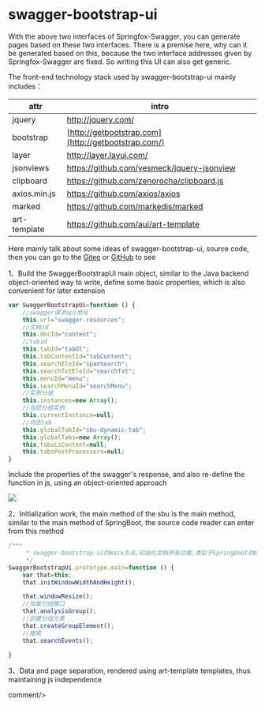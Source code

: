 # swagger-bootstrap-ui

With the above two interfaces of Springfox-Swagger, you can generate pages based on these two interfaces. There is a premise here, why can it be generated based on this, because the two interface addresses given by Springfox-Swagger are fixed. So writing this UI can also get generic.

The front-end technology stack used by swagger-bootstrap-ui mainly includes：

| attr         | intro                                               |
| ------------ | --------------------------------------------------- |
| jquery       | <http://jquery.com/>                                |
| bootstrap    | [http://getbootstrap.com](http://getbootstrap.com/) |
| layer        | <http://layer.layui.com/>                           |
| jsonviews    | <https://github.com/yesmeck/jquery-jsonview>        |
| clipboard    | <https://github.com/zenorocha/clipboard.js>         |
| axios.min.js | <https://github.com/axios/axios>                    |
| marked       | <https://github.com/markedjs/marked>                |
| art-template | <https://github.com/aui/art-template>               |

Here mainly talk about some ideas of swagger-bootstrap-ui, source code, then you can go to the [Gitee](https://gitee.com/xiaoym/swagger-bootstrap-ui) or [GitHub](https://github.com/xiaoymin/Swagger-Bootstrap-UI) to see

1、Build the SwaggerBootstrapUi main object, similar to the Java backend object-oriented way to write, define some basic properties, which is also convenient for later extension

```javascript
var SwaggerBootstrapUi=function () {
    //swagger请求api地址
    this.url="swagger-resources";
    //文档id
    this.docId="content";
    //tabid
    this.tabId="tabUl";
    this.tabContentId="tabContent";
    this.searchEleId="spanSearch";
    this.searchTxtEleId="searchTxt";
    this.menuId="menu";
    this.searchMenuId="searchMenu";
    //实例分组
    this.instances=new Array();
    //当前分组实例
    this.currentInstance=null;
    //动态tab
    this.globalTabId="sbu-dynamic-tab";
    this.globalTabs=new Array();
    this.tabsLiContent=null;
    this.tabsPostProcessors=null;
}
```

Include the properties of the swagger's response, and also re-define the function in js, using an object-oriented approach

![](/knife4j/images/sbudef.png)

2、Initialization work, the main method of the sbu is the main method, similar to the main method of SpringBoot, the source code reader can enter from this method

```javascript
/***
     * swagger-bootstrap-ui的main方法,初始化文档所有功能,类似于SpringBoot的main方法
     */
SwaggerBootstrapUi.prototype.main=function () {
    var that=this;
    that.initWindowWidthAndHeight();

    that.windowResize();
    //加载分组接口
    that.analysisGroup();
    //创建分组元素
    that.createGroupElement();
    //搜索
    that.searchEvents();

}
```

3、Data and page separation, rendered using art-template templates, thus maintaining js independence
 
 <icp/> 
 comment/> 
 